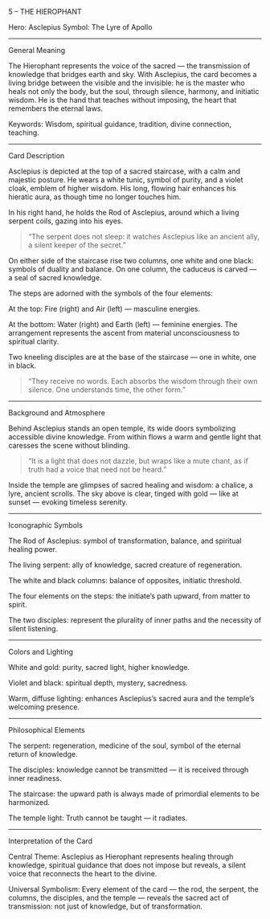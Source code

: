 5 – THE HIEROPHANT

Hero: Asclepius
Symbol: The Lyre of Apollo


---

General Meaning

The Hierophant represents the voice of the sacred — the transmission of knowledge that bridges earth and sky.
With Asclepius, the card becomes a living bridge between the visible and the invisible: he is the master who heals not only the body, but the soul, through silence, harmony, and initiatic wisdom.
He is the hand that teaches without imposing, the heart that remembers the eternal laws.

Keywords: Wisdom, spiritual guidance, tradition, divine connection, teaching.


---

Card Description

Asclepius is depicted at the top of a sacred staircase, with a calm and majestic posture.
He wears a white tunic, symbol of purity, and a violet cloak, emblem of higher wisdom.
His long, flowing hair enhances his hieratic aura, as though time no longer touches him.

In his right hand, he holds the Rod of Asclepius, around which a living serpent coils, gazing into his eyes.

> “The serpent does not sleep: it watches Asclepius like an ancient ally, a silent keeper of the secret.”



On either side of the staircase rise two columns, one white and one black: symbols of duality and balance.
On one column, the caduceus is carved — a seal of sacred knowledge.

The steps are adorned with the symbols of the four elements:

At the top: Fire (right) and Air (left) — masculine energies.

At the bottom: Water (right) and Earth (left) — feminine energies.
The arrangement represents the ascent from material unconsciousness to spiritual clarity.


Two kneeling disciples are at the base of the staircase — one in white, one in black.

> “They receive no words. Each absorbs the wisdom through their own silence. One understands time, the other form.”




---

Background and Atmosphere

Behind Asclepius stands an open temple, its wide doors symbolizing accessible divine knowledge.
From within flows a warm and gentle light that caresses the scene without blinding.

> “It is a light that does not dazzle, but wraps like a mute chant, as if truth had a voice that need not be heard.”



Inside the temple are glimpses of sacred healing and wisdom: a chalice, a lyre, ancient scrolls.
The sky above is clear, tinged with gold — like at sunset — evoking timeless serenity.


---

Iconographic Symbols

The Rod of Asclepius: symbol of transformation, balance, and spiritual healing power.

The living serpent: ally of knowledge, sacred creature of regeneration.

The white and black columns: balance of opposites, initiatic threshold.

The four elements on the steps: the initiate’s path upward, from matter to spirit.

The two disciples: represent the plurality of inner paths and the necessity of silent listening.



---

Colors and Lighting

White and gold: purity, sacred light, higher knowledge.

Violet and black: spiritual depth, mystery, sacredness.

Warm, diffuse lighting: enhances Asclepius’s sacred aura and the temple’s welcoming presence.



---

Philosophical Elements

The serpent: regeneration, medicine of the soul, symbol of the eternal return of knowledge.

The disciples: knowledge cannot be transmitted — it is received through inner readiness.

The staircase: the upward path is always made of primordial elements to be harmonized.

The temple light: Truth cannot be taught — it radiates.



---

Interpretation of the Card

Central Theme:
Asclepius as Hierophant represents healing through knowledge, spiritual guidance that does not impose but reveals, a silent voice that reconnects the heart to the divine.

Universal Symbolism:
Every element of the card — the rod, the serpent, the columns, the disciples, and the temple — reveals the sacred act of transmission: not just of knowledge, but of transformation.
